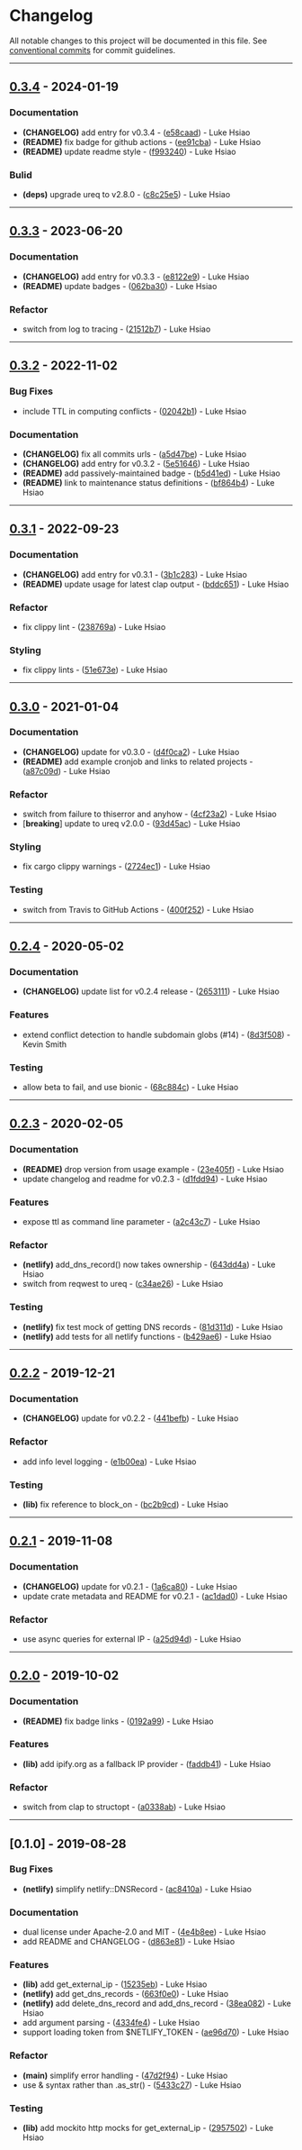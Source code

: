 # Changelog

All notable changes to this project will be documented in this file. See [conventional commits](https://www.conventionalcommits.org/) for commit guidelines.

---
## [0.3.4](https://github.com/lukehsiao/netlify-ddns-rs/compare/v0.3.3..v0.3.4) - 2024-01-19

### Documentation

- **(CHANGELOG)** add entry for v0.3.4 - ([e58caad](https://github.com/lukehsiao/netlify-ddns-rs/commit/e58caad1dd930acd154c3b2c119eedff3f61c966)) - Luke Hsiao
- **(README)** fix badge for github actions - ([ee91cba](https://github.com/lukehsiao/netlify-ddns-rs/commit/ee91cba21fa63680ff274d8a03497500189b2bee)) - Luke Hsiao
- **(README)** update readme style - ([f993240](https://github.com/lukehsiao/netlify-ddns-rs/commit/f993240f5a5c7e84247b242752adc2d752cc504f)) - Luke Hsiao

### Bulid

- **(deps)** upgrade ureq to v2.8.0 - ([c8c25e5](https://github.com/lukehsiao/netlify-ddns-rs/commit/c8c25e5835a25432932ad5aa501aae21832af851)) - Luke Hsiao

---
## [0.3.3](https://github.com/lukehsiao/netlify-ddns-rs/compare/v0.3.2..v0.3.3) - 2023-06-20

### Documentation

- **(CHANGELOG)** add entry for v0.3.3 - ([e8122e9](https://github.com/lukehsiao/netlify-ddns-rs/commit/e8122e9a92c97d7452873df3e8388cb971f1449d)) - Luke Hsiao
- **(README)** update badges - ([062ba30](https://github.com/lukehsiao/netlify-ddns-rs/commit/062ba302ec6ac8d4ad0edfdc66933e758ecc1b12)) - Luke Hsiao

### Refactor

- switch from log to tracing - ([21512b7](https://github.com/lukehsiao/netlify-ddns-rs/commit/21512b7c9598e50511ce90b46e4dba96c508ab90)) - Luke Hsiao

---
## [0.3.2](https://github.com/lukehsiao/netlify-ddns-rs/compare/v0.3.1..v0.3.2) - 2022-11-02

### Bug Fixes

- include TTL in computing conflicts - ([02042b1](https://github.com/lukehsiao/netlify-ddns-rs/commit/02042b1038d567e60e4a2bbb234b154059664a49)) - Luke Hsiao

### Documentation

- **(CHANGELOG)** fix all commits urls - ([a5d47be](https://github.com/lukehsiao/netlify-ddns-rs/commit/a5d47be4ff7f9fa4fd4313f64a2bdf15c1cf71ee)) - Luke Hsiao
- **(CHANGELOG)** add entry for v0.3.2 - ([5e51646](https://github.com/lukehsiao/netlify-ddns-rs/commit/5e51646fcd1a40d8cc1e2fb26607fe8f05b08c27)) - Luke Hsiao
- **(README)** add passively-maintained badge - ([b5d41ed](https://github.com/lukehsiao/netlify-ddns-rs/commit/b5d41ede640cabfd2b19a686af8a434083c19f45)) - Luke Hsiao
- **(README)** link to maintenance status definitions - ([bf864b4](https://github.com/lukehsiao/netlify-ddns-rs/commit/bf864b44e976bd8ef5178bd853e0cc04f0c4c8f3)) - Luke Hsiao

---
## [0.3.1](https://github.com/lukehsiao/netlify-ddns-rs/compare/v0.3.0..v0.3.1) - 2022-09-23

### Documentation

- **(CHANGELOG)** add entry for v0.3.1 - ([3b1c283](https://github.com/lukehsiao/netlify-ddns-rs/commit/3b1c2833d906aec523d0ba58276fdc2080501f21)) - Luke Hsiao
- **(README)** update usage for latest clap output - ([bddc651](https://github.com/lukehsiao/netlify-ddns-rs/commit/bddc651cb2c15d34d238c114ac2e24a99f93df21)) - Luke Hsiao

### Refactor

- fix clippy lint - ([238769a](https://github.com/lukehsiao/netlify-ddns-rs/commit/238769a09f27efe8f8d4a13f518e38909ff24eda)) - Luke Hsiao

### Styling

- fix clippy lints - ([51e673e](https://github.com/lukehsiao/netlify-ddns-rs/commit/51e673e3d301bf6ebf731d5ca36e67a783e123cc)) - Luke Hsiao

---
## [0.3.0](https://github.com/lukehsiao/netlify-ddns-rs/compare/v0.2.4..v0.3.0) - 2021-01-04

### Documentation

- **(CHANGELOG)** update for v0.3.0 - ([d4f0ca2](https://github.com/lukehsiao/netlify-ddns-rs/commit/d4f0ca221c79afa202cd28deda30fca458f5846b)) - Luke Hsiao
- **(README)** add example cronjob and links to related projects - ([a87c09d](https://github.com/lukehsiao/netlify-ddns-rs/commit/a87c09daa352509862d6dd8f3ac19cc643601370)) - Luke Hsiao

### Refactor

- switch from failure to thiserror and anyhow - ([4cf23a2](https://github.com/lukehsiao/netlify-ddns-rs/commit/4cf23a2eef953e91e2fc314c03013b70142ec038)) - Luke Hsiao
-  [**breaking**] update to ureq v2.0.0 - ([93d45ac](https://github.com/lukehsiao/netlify-ddns-rs/commit/93d45acf524ca4233e2a8ff751ce7d038a755ec9)) - Luke Hsiao

### Styling

- fix cargo clippy warnings - ([2724ec1](https://github.com/lukehsiao/netlify-ddns-rs/commit/2724ec15687f1a44c6f5ac9fc4543d61e91e4c46)) - Luke Hsiao

### Testing

- switch from Travis to GitHub Actions - ([400f252](https://github.com/lukehsiao/netlify-ddns-rs/commit/400f25240829b1347f5fbe7ed037bacfa4e17e6f)) - Luke Hsiao

---
## [0.2.4](https://github.com/lukehsiao/netlify-ddns-rs/compare/v0.2.3..v0.2.4) - 2020-05-02

### Documentation

- **(CHANGELOG)** update list for v0.2.4 release - ([2653111](https://github.com/lukehsiao/netlify-ddns-rs/commit/2653111ec36df5a04800cdfe8a793016fba52e46)) - Luke Hsiao

### Features

- extend conflict detection to handle subdomain globs (#14) - ([8d3f508](https://github.com/lukehsiao/netlify-ddns-rs/commit/8d3f50802bc6cf626e49beb3c4e80acba611f850)) - Kevin Smith

### Testing

- allow beta to fail, and use bionic - ([68c884c](https://github.com/lukehsiao/netlify-ddns-rs/commit/68c884c6f7174accdffca4385dbc09400f9137dc)) - Luke Hsiao

---
## [0.2.3](https://github.com/lukehsiao/netlify-ddns-rs/compare/v0.2.2..v0.2.3) - 2020-02-05

### Documentation

- **(README)** drop version from usage example - ([23e405f](https://github.com/lukehsiao/netlify-ddns-rs/commit/23e405f70934c0523a4f62f8dea3db34352dbe77)) - Luke Hsiao
- update changelog and readme for v0.2.3 - ([d1fdd94](https://github.com/lukehsiao/netlify-ddns-rs/commit/d1fdd949176332f9134b286cdb35a46febb9f8cf)) - Luke Hsiao

### Features

- expose ttl as command line parameter - ([a2c43c7](https://github.com/lukehsiao/netlify-ddns-rs/commit/a2c43c7c7ee09d62a9b87fe6e31abe660e99cf40)) - Luke Hsiao

### Refactor

- **(netlify)** add_dns_record() now takes ownership - ([643dd4a](https://github.com/lukehsiao/netlify-ddns-rs/commit/643dd4ab548098e4c8b4d05d60c74a939f224cb2)) - Luke Hsiao
- switch from reqwest to ureq - ([c34ae26](https://github.com/lukehsiao/netlify-ddns-rs/commit/c34ae26aeac3a2ff5079a7fe2ea51f24f65d5170)) - Luke Hsiao

### Testing

- **(netlify)** fix test mock of getting DNS records - ([81d311d](https://github.com/lukehsiao/netlify-ddns-rs/commit/81d311dbef365fd8756f09b1c1df8f8840984d6e)) - Luke Hsiao
- **(netlify)** add tests for all netlify functions - ([b429ae6](https://github.com/lukehsiao/netlify-ddns-rs/commit/b429ae63a0bb9f3ef4886958127e855eaa8e96f6)) - Luke Hsiao

---
## [0.2.2](https://github.com/lukehsiao/netlify-ddns-rs/compare/v0.2.1..v0.2.2) - 2019-12-21

### Documentation

- **(CHANGELOG)** update for v0.2.2 - ([441befb](https://github.com/lukehsiao/netlify-ddns-rs/commit/441befbabb7e349da8bb8f32a4f91509c7dc8649)) - Luke Hsiao

### Refactor

- add info level logging - ([e1b00ea](https://github.com/lukehsiao/netlify-ddns-rs/commit/e1b00ea77af310e36b9bc12daf057c72a2cb8437)) - Luke Hsiao

### Testing

- **(lib)** fix reference to block_on - ([bc2b9cd](https://github.com/lukehsiao/netlify-ddns-rs/commit/bc2b9cd7a96e28d813a8a36661ba72849b299756)) - Luke Hsiao

---
## [0.2.1](https://github.com/lukehsiao/netlify-ddns-rs/compare/v0.2.0..v0.2.1) - 2019-11-08

### Documentation

- **(CHANGELOG)** update for v0.2.1 - ([1a6ca80](https://github.com/lukehsiao/netlify-ddns-rs/commit/1a6ca80e0b761e7814dbe2fbce56bd5cde21f258)) - Luke Hsiao
- update crate metadata and README for v0.2.1 - ([ac1dad0](https://github.com/lukehsiao/netlify-ddns-rs/commit/ac1dad01eb27d78457ee075739e1685634c65430)) - Luke Hsiao

### Refactor

- use async queries for external IP - ([a25d94d](https://github.com/lukehsiao/netlify-ddns-rs/commit/a25d94d5d169e51501d999219cec5fe75ceea811)) - Luke Hsiao

---
## [0.2.0](https://github.com/lukehsiao/netlify-ddns-rs/compare/v0.1.0..v0.2.0) - 2019-10-02

### Documentation

- **(README)** fix badge links - ([0192a99](https://github.com/lukehsiao/netlify-ddns-rs/commit/0192a99fffc04fd07845e736a7918c7423968bb2)) - Luke Hsiao

### Features

- **(lib)** add ipify.org as a fallback IP provider - ([faddb41](https://github.com/lukehsiao/netlify-ddns-rs/commit/faddb41c29cc95dea6ec972160a8f5bd916505e1)) - Luke Hsiao

### Refactor

- switch from clap to structopt - ([a0338ab](https://github.com/lukehsiao/netlify-ddns-rs/commit/a0338abd69233db5d990c8a58aede01c183024a3)) - Luke Hsiao

---
## [0.1.0] - 2019-08-28

### Bug Fixes

- **(netlify)** simplify netlify::DNSRecord - ([ac8410a](https://github.com/lukehsiao/netlify-ddns-rs/commit/ac8410a14c589f5bf74efb8e876db48795a28d0d)) - Luke Hsiao

### Documentation

- dual license under Apache-2.0 and MIT - ([4e4b8ee](https://github.com/lukehsiao/netlify-ddns-rs/commit/4e4b8eee227e2ac885e436229a39dbcdfc018308)) - Luke Hsiao
- add README and CHANGELOG - ([d863e81](https://github.com/lukehsiao/netlify-ddns-rs/commit/d863e81094d10b522ee9690c12da885478fc65be)) - Luke Hsiao

### Features

- **(lib)** add get_external_ip - ([15235eb](https://github.com/lukehsiao/netlify-ddns-rs/commit/15235ebc877acee603da9b025c483abe6741ff62)) - Luke Hsiao
- **(netlify)** add get_dns_records - ([663f0e0](https://github.com/lukehsiao/netlify-ddns-rs/commit/663f0e0289dedd57eea1d2d9be3f01686a9d4dc4)) - Luke Hsiao
- **(netlify)** add delete_dns_record and add_dns_record - ([38ea082](https://github.com/lukehsiao/netlify-ddns-rs/commit/38ea08293afa1601e6dcb6a65142f39130d58f59)) - Luke Hsiao
- add argument parsing - ([4334fe4](https://github.com/lukehsiao/netlify-ddns-rs/commit/4334fe4fdca72560a4c7075b15da8c93e25666ff)) - Luke Hsiao
- support loading token from $NETLIFY_TOKEN - ([ae96d70](https://github.com/lukehsiao/netlify-ddns-rs/commit/ae96d70811f25f831819d66e3b8aaa285a6b2794)) - Luke Hsiao

### Refactor

- **(main)** simplify error handling - ([47d2f94](https://github.com/lukehsiao/netlify-ddns-rs/commit/47d2f94117227ca8aa82acf799c6ec906d75a939)) - Luke Hsiao
- use & syntax rather than .as_str() - ([5433c27](https://github.com/lukehsiao/netlify-ddns-rs/commit/5433c27df67e244efcc364d6827d868ee5605e5c)) - Luke Hsiao

### Testing

- **(lib)** add mockito http mocks for get_external_ip - ([2957502](https://github.com/lukehsiao/netlify-ddns-rs/commit/2957502f6547ebc37a3cc5a534e81cc3b1a7e514)) - Luke Hsiao

